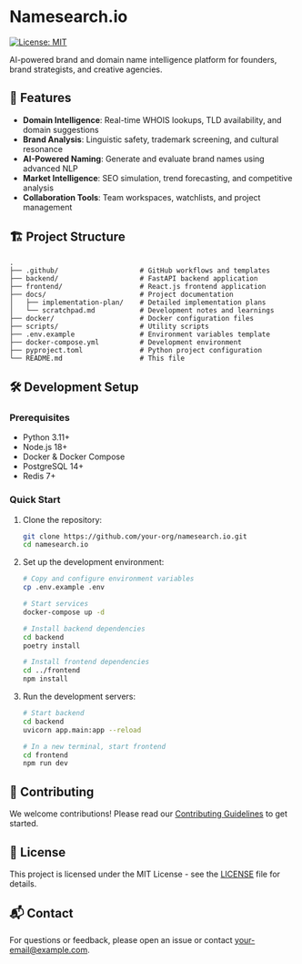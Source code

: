 # Namesearch.io

[![License: MIT](https://img.shields.io/badge/License-MIT-yellow.svg)](https://opensource.org/licenses/MIT)

AI-powered brand and domain name intelligence platform for founders, brand strategists, and creative agencies.

## 🚀 Features

- **Domain Intelligence**: Real-time WHOIS lookups, TLD availability, and domain suggestions
- **Brand Analysis**: Linguistic safety, trademark screening, and cultural resonance
- **AI-Powered Naming**: Generate and evaluate brand names using advanced NLP
- **Market Intelligence**: SEO simulation, trend forecasting, and competitive analysis
- **Collaboration Tools**: Team workspaces, watchlists, and project management

## 🏗️ Project Structure

```
.
├── .github/                    # GitHub workflows and templates
├── backend/                    # FastAPI backend application
├── frontend/                   # React.js frontend application
├── docs/                       # Project documentation
│   ├── implementation-plan/    # Detailed implementation plans
│   └── scratchpad.md           # Development notes and learnings
├── docker/                     # Docker configuration files
├── scripts/                    # Utility scripts
├── .env.example                # Environment variables template
├── docker-compose.yml          # Development environment
├── pyproject.toml              # Python project configuration
└── README.md                   # This file
```

## 🛠️ Development Setup

### Prerequisites

- Python 3.11+
- Node.js 18+
- Docker & Docker Compose
- PostgreSQL 14+
- Redis 7+

### Quick Start

1. Clone the repository:
   ```bash
   git clone https://github.com/your-org/namesearch.io.git
   cd namesearch.io
   ```

2. Set up the development environment:
   ```bash
   # Copy and configure environment variables
   cp .env.example .env
   
   # Start services
   docker-compose up -d
   
   # Install backend dependencies
   cd backend
   poetry install
   
   # Install frontend dependencies
   cd ../frontend
   npm install
   ```

3. Run the development servers:
   ```bash
   # Start backend
   cd backend
   uvicorn app.main:app --reload
   
   # In a new terminal, start frontend
   cd frontend
   npm run dev
   ```

## 🤝 Contributing

We welcome contributions! Please read our [Contributing Guidelines](CONTRIBUTING.md) to get started.

## 📄 License

This project is licensed under the MIT License - see the [LICENSE](LICENSE) file for details.

## 📬 Contact

For questions or feedback, please open an issue or contact [your-email@example.com](mailto:your-email@example.com).
